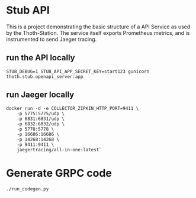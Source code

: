 # Stub API

This is a project demonstrating the basic structure of a API Service as
used by the Thoth-Station. The service itself exports Prometheus metrics,
and is instrumented to send Jaeger tracing.

## run the API locally

`STUB_DEBUG=1 STUB_API_APP_SECRET_KEY=start123 gunicorn thoth.stub.openapi_server:app`

## run Jaeger locally

```shell
docker run -d -e COLLECTOR_ZIPKIN_HTTP_PORT=9411 \
    -p 5775:5775/udp \
    -p 6831:6831/udp \
    -p 6832:6832/udp \
    -p 5778:5778 \
    -p 16686:16686 \
    -p 14268:14268 \
    -p 9411:9411 \
    jaegertracing/all-in-one:latest`
```

# Generate GRPC code

`./run_codegen.py`